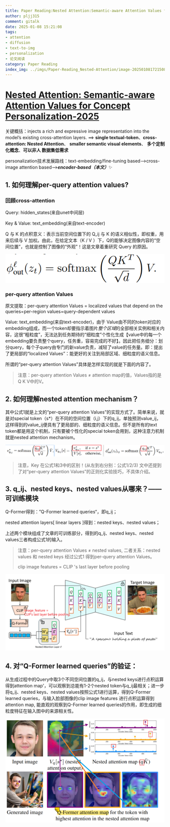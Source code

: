 ```yaml
---
title: Paper Reading:Nested Attention:Semantic-aware Attention Values for Concept Personalization-2025 
author: pljj315
comment: gitalk
date: 2025-01-08 15:21:08
tags: 
- attention 
- diffusion 
- text-to-img 
- personalization 
- 论文阅读
category: Paper Reading
index_img: ../imgs/Paper-Reading_Nested-Attention/image-20250108172150828.png
---
```


# [**Nested Attention:** Semantic-aware Attention Values for Concept Personalization-2025](https://snap-research.github.io/NestedAttention/)



关键概括：injects a rich and expressive image representation into the model’s existing cross-attention layers. ==>  **single textual-token**、**cross-attention: Nested Attention**、 **smaller semantic visual elements**、 **多个定制化概念**、**可以非人 数据集低需求**  

personalization技术发展路线：text-embedding/fine-tuning based——>cross-image attention based——>***encoder-based（本文）***✨

<!--more-->



## 1. 如何理解per-query attention values?

### 回顾cross-attention

Query: hidden_states(来自unet中间层)

Key & Value: text_embedding(来自text-encoder)

Q 与 K 的点积意义：表示当前空间位置下的 Q_ij 与 K 的语义相似性，即权重，用来后续与 V 加权。由此，在给定文本（K / V ）下，Q的能够决定图像内容的“空间位置”，也就是控制了图像的“外观”！这是文章着重研究 Query 的原因。

![cross-attention](../imgs/Paper-Reading_Nested-Attention/image-20250108160404745.png "cross-attention")

### per-query attention Values

原文提取：per-query attention Values = localized values that depend on the queries=per-region values=query-dependent values

Value: text_embedding(来自text-encoder)，由于 Value由不同的token对应的embedding组成，而一个token却要指示着图片*整个区域*的全部相关实例和相关内容，这很“粗粒度”，无法达到任务期待的“细粒度”个性化生成【value中的每一个embedding要负责整个query，任务重，容易完成的不好】。因此把任务细分：划分query，每个子query由专门的新value负责，减轻了value的任务量。即：提出了更局部的“localized Values”：能更好的关注到局部区域、细粒度的语义信息。

所谓的“per-query attention Values”具体是怎样实现的就是下面的内容了。

> 注意：per-query attention Values ≠ attention map的值，Values指的是Q K V中的V。



## 2. 如何理解nested attention mechanism？

其中公式1就是上文的“per-query attention Values”的实现方式了。简单来说，就是对special token（s*）在不同的空间位置（i,j）下的q_ij，单独预测value_ij，这样得到的value_ij便具有了更局部的、细粒度的语义信息。但不是所有的text token都是用这个机制，只有要被个性化的special token会用到，这种注意力机制就是nested attention mechanism。

![公式1/2/3](../imgs/Paper-Reading_Nested-Attention/image-20250108165121686.png "公式1/2/3")

> 注意，Key 在公式1和3中的区别！(从左到右分别：公式1/2/3)
> 文中还提到了对“per-query attention Values”的正则化实验技巧，不具体介绍。



## 3. q_ij、nested keys、nested values从哪来？——可训练模块

Q-Former得到：”Q-Former learned queries“，即q_ij；

nested attention layers[ linear layers ]得到：nested keys、nested values；

上述两个模块组成了文章的可训练部分，得到的q_ij、nested keys、nested values三者构成公式1的输入。

> 注意：per-query attention Values ≠ nested values, 二者关系：nested values 和 nested keys 经过公式1 得到per-query attention Values。
>
> clip image features = CLIP 's last layer before pooling

![论文架构](../imgs/Paper-Reading_Nested-Attention/image-20250108172150828.png )

## 4. 对“Q-Former learned queries”的验证：

从生成过程中的Query中取3个不同空间位置的q_ij，与nested keys进行点积运算得到attention map'，可以观察到总能有1-2个nested token与q_ij最相关；进一步将q_ij、nested keys、nested values按照公式1进行运算，得到Q-Former learned queries，与输入脸部图像的clip image features 进行点积运算得到attention map, 能直观的观察到Q-Former learned queries的作用，即生成的细粒度特征在输入图中的来源相关性。

![可视化验证](../imgs/Paper-Reading_Nested-Attention/image-20250108174006292.png "可视化验证")
